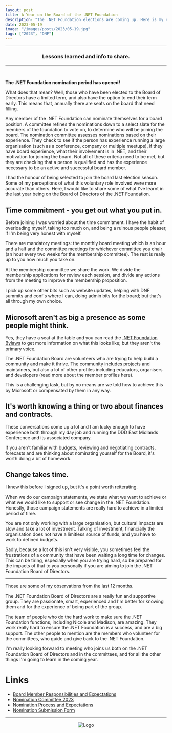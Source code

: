 ```yaml
---
layout: post
title: A Year on the Board of the .NET Foundation
description: "The .NET Foundation elections are coming up. Here is my experience from being on the Board of Directors of the .NET Foundation for one year."
date: 2023-05-19
image: "/images/posts/2023/05-19.jpg"
tags: ["2023", "DNF"]
---
```


---

<center>
<h3> Lessons learned and info to share. </h3>
</center>

---

<br/>

**The .NET Foundation nomination period has opened!**

What does that mean? Well, those who have been elected to the Board of Directors have a limited term, and also have the option to end their term early. This means that, annually there are seats on the board that need filling.

Any member of the .NET Foundation can nominate themselves for a board position. A committee refines the nominations down to a select slate for the members of the foundation to vote on, to determine who will be joining the board. The nomination committee assesses nominations based on their experience. They check to see if the person has experience running a large organisation (such as a conference, company or multiple meetups), if they have board experience, what their involvement is in .NET, and their motivation for joining the board. Not all of these criteria need to be met, but they are checking that a person is qualified and has the experience necessary to be an active and successful board member.

I had the honour of being selected to join the board last election season. Some of my perceptions of what this voluntary role involved were more accurate than others. Here, I would like to share some of what I've learnt in the last year being on the Board of Directors of the .NET Foundation.

## Time commitment - you get out what you put in.

Before joining I was worried about the time commitment. I have the habit of overloading myself, taking too much on, and being a ruinous people pleaser, if I'm being very honest with myself.

There are mandatory meetings: the monthly board meeting which is an hour and a half and the committee meetings for whichever committee you chair (an hour every two weeks for the membership committee). The rest is really up to you how much you take on.

At the membership committee we share the work. We divide the membership applications for review each session, and divide any actions from the meeting to improve the membership proposition.

I pick up some other bits such as website updates, helping with DNF summits and conf's where I can, doing admin bits for the board; but that's all through my own choice.

## Microsoft aren't as big a presence as some people might think.

Yes, they have a seat at the table and you can read the [.NET Foundation Bylaws](https://dotnetfoundation.org/about/policies/.net-foundation-bylaws) to get more information on what this looks like; but they aren't the primary voice.

The .NET Foundation Board are volunteers who are trying to help build a community and make it thrive. The community includes projects and maintainers, but also a lot of other profiles including educators, organisers and developers (read more about the member profiles here).

This is a challenging task, but by no means are we told how to achieve this by Microsoft or compensated by them in any way.

## It's worth knowing a thing or two about finances and contracts.

These conversations come up a lot and I am lucky enough to have experience both through my day job and running the DDD East Midlands Conference and its associated company.

If you aren't familiar with budgets, reviewing and negotiating contracts, forecasts and are thinking about nominating yourself for the Board, it's worth doing a bit of homework.

## Change takes time.

I knew this before I signed up, but it's a point worth reiterating.

When we do our campaign statements, we state what we want to achieve or what we would like to support or see change in the .NET Foundation. Honestly, those campaign statements are really hard to achieve in a limited period of time.

You are not only working with a large organisation, but cultural impacts are slow and take a lot of investment. Talking of investment, financially the organisation does not have a limitless source of funds, and you have to work to defined budgets.

Sadly, because a lot of this isn't very visible, you sometimes feel the frustrations of a community that have been waiting a long time for changes. This can be tiring, especially when you are trying hard, so be prepared for the impacts of that to you personally if you are aiming to join the .NET Foundation Board of Directors.

---

Those are some of my observations from the last 12 months.

The .NET Foundation Board of Directors are a really fun and supportive group. They are passionate, smart, experienced and I'm better for knowing them and for the experience of being part of the group.

The team of people who do the hard work to make sure the .NET Foundation functions, including Nicole and Madison, are amazing. They work really hard to ensure the .NET Foundation is a success, and are a big support. The other people to mention are the members who volunteer for the committees, who guide and give back to the .NET Foundation.

I'm really looking forward to meeting who joins us both on the .NET Foundation Board of Directors and in the committees, and for all the other things I'm going to learn in the coming year.

# Links

- [Board Member Responsibilities and Expectations](https://dotnetfoundation.org/board-elections/board-member-responsibilities-and-expectations)
- [Nomination Committee 2023](https://dotnetfoundation.org/board-elections/nomination-committee)
- [Nomination Process and Expectations](https://dotnetfoundation.org/board-elections/nomination-process-and-expectations)
- [Nomination Submission Form](https://forms.office.com/r/KyxTC8XBMT)

---

<div style="text-align:center" markdown="1">
<img src="{{site.baseurl}}/images/logo.png" alt="Logo">
</div>
